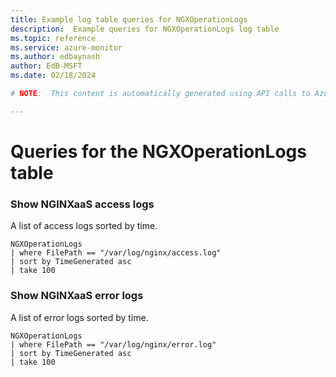 ```yaml
---
title: Example log table queries for NGXOperationLogs
description:  Example queries for NGXOperationLogs log table
ms.topic: reference
ms.service: azure-monitor
ms.author: edbaynash
author: EdB-MSFT
ms.date: 02/18/2024

# NOTE:  This content is automatically generated using API calls to Azure. Any edits made on these files will be overwritten in the next run of the script. 

---
```


# Queries for the NGXOperationLogs table


### Show NGINXaaS access logs  


A list of access logs sorted by time.  

```query
NGXOperationLogs
| where FilePath == "/var/log/nginx/access.log"
| sort by TimeGenerated asc
| take 100
```



### Show NGINXaaS error logs  


A list of error logs sorted by time.  

```query
NGXOperationLogs
| where FilePath == "/var/log/nginx/error.log"
| sort by TimeGenerated asc
| take 100
```

